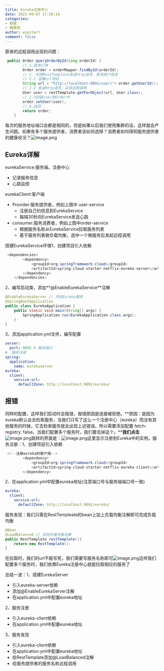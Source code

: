 ```yaml
---
title: Eureka注册中心
date: 2023-09-07 17:59:14
categories:
- 框架
- 微服务
author: wspstart
comment: false
---
```


原来的远程调用出现的问题：
```java
 public Order queryOrderById(Long orderId) {
        // 1.查询订单
        Order order = orderMapper.findById(orderId);
        // 2. 利用RestTemplate发送http请求，查询用户信息
        // 2.1 设置url地址
        String url = "http://localhost:9091/user/"+ order.getUserId();
        // 2.2 发送Http请求，实现远程调用
        User user = restTemplate.getForObject(url, User.class);
        // 2.3封装user到Order中
        order.setUser(user);
        // 4.返回
        return order;
    }
```
每次的服务地址端口会都是相同的，但是如果以后我们使用集群的话，这样就会产生问题。如果有多个服务提供者，消费者该如何选择？消费者如何得知服务提供者的健康状况？![image.png](https://cdn.jsdelivr.net/gh/zrgzs/images@main/images/20230907220703.jpg)

## Eureka详解
eurekaService:服务端，注册中心

- 记录服务信息
- 心跳监控

eurekaClient:客户端

- Provider:服务提供者，例如上图中 user-service
   - 注册自己的信息到EurekaService
   - 每隔30秒向EurekaService发送心跳
- consumer:服务消费者，例如上图中order-service
   - 根据服务名称从EurekaService拉取服务列表
   - 基于服务列表做负载均衡，选中一个微服务后发起远程调用

搭建EurekaService环境1、创建项目引入依赖
```java
 <dependencies>
        <dependency>
            <groupId>org.springframework.cloud</groupId>
            <artifactId>spring-cloud-starter-netflix-eureka-server</artifactId>
        </dependency>
    </dependencies>
```
2、编写启动类，添加**@EnableEurekaService**注解
```java
@EnableEurekaServer // 开启Eureka服务
@SpringBootApplication
public class EurekaApplication {
    public static void main(String[] args) {
        SpringApplication.run(EurekaApplication.class,args);
    }
}
```
3、添加application.yml文件，编写配置

```yaml
server:
  port: 9092 # 服务端口
#  服务注册
spring:
  application:
    name: eurekaserver
eureka:
  client:
    service-url:
      defaultZone: http://localhost:9092/eureka/
```

##  报错
同样的配置，这样我们启动时会报错，报错原因是连接被拒绝。**原因：是因为eureka默认会去检索服务，当我们只写了这么一个注册中心（eureka）而没有其他服务的时候，它去检索服务就会出现上述错误。所以需要添加配置 fetch-registry: false。当我们配置多个服务时，我们要去掉这个。****我们点击**![image.png](https://cdn.jsdelivr.net/gh/zrgzs/images@main/images/20230907220706.jpg)跳转的界面是：![image.png](https://cdn.jsdelivr.net/gh/zrgzs/images@main/images/20230907220708.jpg)这里显示注册到Eureka中的实例。服务注册：1、创建项目引入依赖
```java
 <!--注册eureka的客户端-->
        <dependency>
            <groupId>org.springframework.cloud</groupId>
            <artifactId>spring-cloud-starter-netflix-eureka-client</artifactId>
        </dependency>
```
2、在application.yml中配置eureka地址(注意端口号与服务端端口号一致)
```yaml
eureka:
  client:
    service-url:
      defaultZone: http://localhost:9092/eureka/
```
服务发现：我们只需在RestTempleate的bean上加上负载均衡注解即可完成负载均衡
```java
@Bean
@LoadBalanced // 添加负载均衡注解
public RestTemplate restTemplate(){
    return new RestTemplate();
}
```
在拉取时，我们的url不能写死，我们需要写服务名称即可![image.png](https://cdn.jsdelivr.net/gh/zrgzs/images@main/images/20230907220710.jpg)这样我们配置多个服务时，我们依靠Eureka注册中心就能拉取相应的服务了

总结一波：1、搭建EurekaServer

- 引入eureka-server依赖
- 添加@EnableEurekaServer注解
- 在application.yml中配置eureka地址

2、服务注册

- 引入eureka-client依赖
- 在application.yml中配置eureka地址

3、服务发现

- 引入eureka-client依赖
- 在application.yml中配置eureka地址
- 给RestTemplate添加@LoadBalanced注解 
- 给服务提供者的服务名称远程调用
